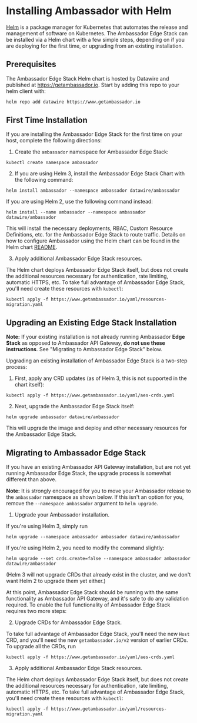 # Installing Ambassador with Helm

[Helm](https://helm.sh) is a package manager for Kubernetes that automates the release and management of software on Kubernetes. The Ambassador Edge Stack can be installed via a Helm chart with a few simple steps, depending on if you are deploying for the first time, or upgrading from an existing installation.

## Prerequisites

The Ambassador Edge Stack Helm chart is hosted by Datawire and published at https://getambassador.io.
Start by adding this repo to your helm client with:

```bash
helm repo add datawire https://www.getambassador.io
```

## First Time Installation

If you are installing the Ambassador Edge Stack for the first time on your host, complete the following directions:

1. Create the `ambassador` namespace for Ambassador Edge Stack:

```
kubectl create namespace ambassador
```

2. If you are using Helm 3, install the Ambassador Edge Stack Chart with the following command:

```
helm install ambassador --namespace ambassador datawire/ambassador
```

If you are using Helm 2, use the following command instead:

```
helm install --name ambassador --namespace ambassador datawire/ambassador
```

This will install the necessary deployments, RBAC, Custom Resource Definitions, etc. for the Ambassador Edge Stack to route traffic. Details on how to configure Ambassador using the Helm chart can be found in the Helm chart [README](https://github.com/datawire/ambassador-chart/tree/master).

3. Apply additional Ambassador Edge Stack resources.

The Helm chart deploys Ambassador Edge Stack itself, but does not create the additional resources necessary for authentication, rate limiting, automatic HTTPS, etc. To take full advantage of Ambassador Edge Stack, you'll need
create these resources with `kubectl`:

```
kubectl apply -f https://www.getambassador.io/yaml/resources-migration.yaml
```

## Upgrading an Existing Edge Stack Installation

**Note:** If your existing installation is not already running Ambassador **Edge Stack** as opposed to Ambassador API Gateway, **do not use these instructions**. See "Migrating to Ambassador Edge Stack" below.

Upgrading an existing installation of Ambassador Edge Stack is a two-step process:

1. First, apply any CRD updates (as of Helm 3, this is not supported in the chart itself):

```
kubectl apply -f https://www.getambassador.io/yaml/aes-crds.yaml
```

2. Next, upgrade the Ambassador Edge Stack itself:

```
helm upgrade ambassador datawire/ambassador
```

This will upgrade the image and deploy and other necessary resources for the Ambassador Edge Stack. 

## Migrating to Ambassador Edge Stack

If you have an existing Ambassador API Gateway installation, but are not yet running Ambassador Edge Stack, the upgrade process is somewhat different than above.

**Note:** It is strongly encouraged for you to move your Ambassador release to the `ambassador` namespace as shown below. If this isn't an option for you, remove the `--namespace ambassador` argument to `helm upgrade`.

1. Upgrade your Ambassador installation.

If you're using Helm 3, simply run

```
helm upgrade --namespace ambassador ambassador datawire/ambassador
```

If you're using Helm 2, you need to modify the command slightly:

```
helm upgrade --set crds.create=false --namespace ambassador ambassador datawire/ambassador
```

(Helm 3 will not upgrade CRDs that already exist in the cluster, and we don't want Helm 2 to upgrade them yet either.)

At this point, Ambassador Edge Stack should be running with the same functionality as Ambassador API Gateway, and it's safe to do any validation required. To enable the full functionality of Ambassador Edge Stack requires two more steps:

2. Upgrade CRDs for Ambassador Edge Stack. 

To take full advantage of Ambassador Edge Stack, you'll need the new `Host` CRD, and you'll need the new `getambassador.io/v2` version of earlier CRDs. To upgrade all the CRDs, run


```
kubectl apply -f https://www.getambassador.io/yaml/aes-crds.yaml
```

3. Apply additional Ambassador Edge Stack resources.

The Helm chart deploys Ambassador Edge Stack itself, but does not create the additional resources necessary for authentication, rate limiting, automatic HTTPS, etc. To take full advantage of Ambassador Edge Stack, you'll need
create these resources with `kubectl`:

```
kubectl apply -f https://www.getambassador.io/yaml/resources-migration.yaml
```

